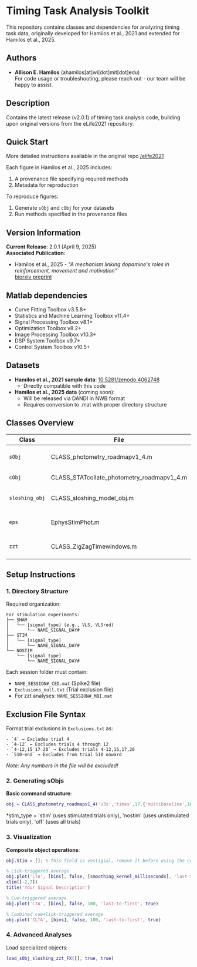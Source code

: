 # Timing Task Analysis Toolkit

This repository contains classes and dependencies for analyzing timing task data, originally developed for Hamilos et al., 2021 and extended for Hamilos et al., 2025.

## Authors
- **Allison E. Hamilos** (ahamilos[at]wi[dot]mit[dot]edu)  
For code usage or troubleshooting, please reach out - our team will be happy to assist.

## Description
Contains the latest release (v2.0.1) of timing task analysis code, building upon original versions from the eLife2021 repository.

## Quick Start
More detailed instructions available in the original repo [/elife2021](https://github.com/harvardschoolofmouse/eLife2021)

Each figure in Hamilos et al., 2025 includes:
1. A provenance file specifying required methods
2. Metadata for reproduction

To reproduce figures:
1. Generate `sObj` and `cObj` for your datasets
2. Run methods specified in the provenance files

## Version Information
**Current Release**: 2.0.1 (April 9, 2025)  
**Associated Publication**:  
- Hamilos et al., 2025 - *"A mechanism linking dopamine's roles in reinforcement, movement and motivation"*  
  [biorxiv preprint](https://doi.org/10.1101/2025.04.04.647288)

## Matlab dependencies
- Curve Fitting Toolbox v3.5.8+
- Statistics and Machine Learning Toolbox v11.4+
- Signal Processing Toolbox v8.1+
- Optimization Toolbox v8.2+
- Image Processing Toolbox v10.3+
- DSP System Toolbox v9.7+
- Control System Toolbox v10.5+

## Datasets
- **Hamilos et al., 2021 sample data**: [10.5281/zenodo.4062748](https://doi.org/10.5281/zenodo.4062748)
  - Directly compatible with this code
- **Hamilos et al., 2025 data** (coming soon):
  - Will be released via DANDI in NWB format
  - Requires conversion to .mat with proper directory structure

## Classes Overview
| Class | File | Description |
|-------|------|-------------|
| `sObj` | CLASS_photometry_roadmapv1_4.m | Processes single/composite session objects |
| `cObj` | CLASS_STATcollate_photometry_roadmapv1_4.m | Collates session data for analysis |
| `sloshing_obj` | CLASS_sloshing_model_obj.m | Sloshing regression models |
| `eps` | EphysStimPhot.m | Enhanced single-session objects (v2.0) |
| `zzt` | CLASS_ZigZagTimewindows.m | Block processing for Timeshift task |

## Setup Instructions

### 1. Directory Structure
Required organization:
```
For stimulation experiments:
├── SHAM
│   └── [signal_type] (e.g., VLS, VLSred)
│       └── NAME_SIGNAL_DAY#
├── STIM
│   └── [signal_type]
│       └── NAME_SIGNAL_DAY#
└── NOSTIM
    └── [signal_type]
        └── NAME_SIGNAL_DAY#
```

Each session folder must contain:
- `NAME_SESSION#_CED.mat` (Spike2 file)
- `Exclusions_null.txt` (Trial exclusion file)
- For zzt analyses: `NAME_SESSION#_MBI.mat`

## Exclusion File Syntax
Format trial exclusions in `Exclusions.txt` as:
```
- `4` → Excludes trial 4
- `4-12` → Excludes trials 4 through 12
- `4-12,15 17 20` → Excludes trials 4-12,15,17,20
- `510-end` → Excludes from trial 510 onward
```
*Note: Any numbers in the file will be excluded!*

### 2. Generating sObjs
**Basic command structure**:
```matlab
obj = CLASS_photometry_roadmapv1_4('v3x','times',17,{'multibaseline',10},30000,[],[],'stim_type')
```
*stim_type = 'stim' (uses stimulated trials only), 'nostim' (uses unstimulated trials only), 'off' (uses all trials)

### 3. Visualization
**Composite object operations**:
```matlab
obj.Stim = []; % This field is vestigial, remove it before using the composite sObj

% Lick-triggered average
obj.plot('LTA', [bins], false, [smoothing_kernel_milliseconds], 'last-to-first', true)
xlim([-2,7])
title('Your Signal Description')

% Cue-triggered average
obj.plot('CTA', [bins], false, 100, 'last-to-first', true)

% Combined cue+lick-triggered average
obj.plot('CLTA', [bins], false, 100, 'last-to-first', true)
```

### 4. Advanced Analyses
Load specialized objects:
```matlab
load_sObj_sloshing_zzt_FX([], true, true)
```
